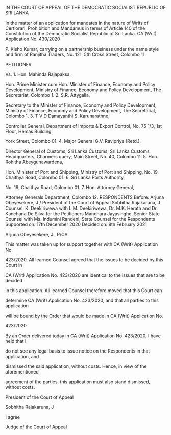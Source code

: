 IN THE COURT OF APPEAL OF THE DEMOCRATIC SOCIALIST REPUBLIC OF SRI LANKA

In the matter of an application for mandates in the nature of Writs of Certiorari, Prohibition and Mandamus in terms of Article 140 of the Constitution of the Democratic Socialist Republic of Sri Lanka. CA (Writ) Application No. 430/2020

P. Kisho Kumar, carrying on a partnership business under the name style and firm of Ranjitha Traders, No. 121, 5th Cross Street, Colombo 11.

PETITIONER

Vs. 1. Hon. Mahinda Rajapaksa,

Hon. Prime Minister cum Hon. Minister of Finance, Economy and Policy Development, Ministry of Finance, Economy and Policy Development, The Secretariat, Colombo 1. 2. S.R. Attygalla,

Secretary to the Minister of Finance, Economy and Policy Development, Ministry of Finance, Economy and Policy Development, The Secretariat, Colombo 1. 3. T V D Damayanthi S. Karunarathne,

Controller General, Department of Imports & Export Control, No. 75 1/3, 1st Floor, Hemas Building,

York Street, Colombo 01. 4. Major General G.V. Ravipriya (Retd.),

Director General of Customs, Sri Lanka Customs, Sri Lanka Customs Headquarters, Charmers query, Main Street, No. 40, Colombo 11. 5. Hon. Rohitha Abeygunawardena,

Hon. Minister of Port and Shipping, Ministry of Port and Shipping, No. 19, Chaithya Road, Colombo 01. 6. Sri Lanka Ports Authority,

No. 19, Chaithya Road, Colombo 01. 7. Hon. Attorney General,

Attorney Generals Department, Colombo 12. RESPONDENTS Before: Arjuna Obeyesekere, J / President of the Court of Appeal Sobhitha Rajakaruna, J Counsel: K. Deekiriwewa with L.M. Deekiriwewa, Dr. M.K. Herath and Dr. Kanchana De Silva for the Petitioners Manohara Jayasinghe, Senior State Counsel with Ms. Indumini Randeni, State Counsel for the Respondents Supported on: 17th December 2020 Decided on: 8th February 2021

Arjuna Obeyesekere, J., P/CA

This matter was taken up for support together with CA (Writ) Application No.

423/2020. All learned Counsel agreed that the issues to be decided by this Court in

CA (Writ) Application No. 423/2020 are identical to the issues that are to be decided

in this application. All learned Counsel therefore moved that this Court can

determine CA (Writ) Application No. 423/2020, and that all parties to this application

will be bound by the Order that would be made in CA (Writ) Application No.

423/2020.

By an Order delivered today in CA (Writ) Application No. 423/2020, I have held that I

do not see any legal basis to issue notice on the Respondents in that application, and

dismissed the said application, without costs. Hence, in view of the aforementioned

agreement of the parties, this application must also stand dismissed, without costs.

President of the Court of Appeal

Sobhitha Rajakaruna, J

I agree

Judge of the Court of Appeal